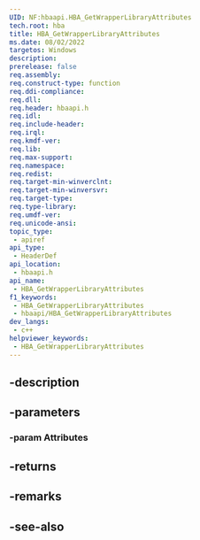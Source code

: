 ```yaml
---
UID: NF:hbaapi.HBA_GetWrapperLibraryAttributes
tech.root: hba
title: HBA_GetWrapperLibraryAttributes
ms.date: 08/02/2022
targetos: Windows
description: 
prerelease: false
req.assembly: 
req.construct-type: function
req.ddi-compliance: 
req.dll: 
req.header: hbaapi.h
req.idl: 
req.include-header: 
req.irql: 
req.kmdf-ver: 
req.lib: 
req.max-support: 
req.namespace: 
req.redist: 
req.target-min-winverclnt: 
req.target-min-winversvr: 
req.target-type: 
req.type-library: 
req.umdf-ver: 
req.unicode-ansi: 
topic_type:
 - apiref
api_type:
 - HeaderDef
api_location:
 - hbaapi.h
api_name:
 - HBA_GetWrapperLibraryAttributes
f1_keywords:
 - HBA_GetWrapperLibraryAttributes
 - hbaapi/HBA_GetWrapperLibraryAttributes
dev_langs:
 - c++
helpviewer_keywords:
 - HBA_GetWrapperLibraryAttributes
---
```


## -description

## -parameters

### -param Attributes

## -returns

## -remarks

## -see-also

